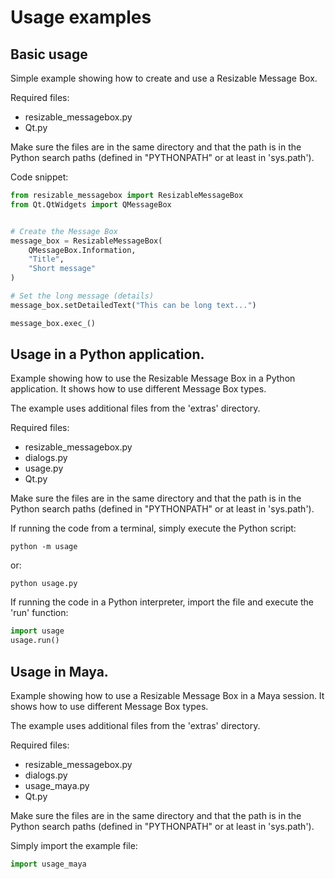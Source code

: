 # Usage examples

## Basic usage

Simple example showing how to create and use a Resizable Message Box.

Required files:
* resizable_messagebox.py
* Qt.py

Make sure the files are in the same directory and that the path is in the Python search paths (defined in "PYTHONPATH" or at least in 'sys.path').


Code snippet:
```python
from resizable_messagebox import ResizableMessageBox
from Qt.QtWidgets import QMessageBox


# Create the Message Box
message_box = ResizableMessageBox(
    QMessageBox.Information,
    "Title",
    "Short message"
)

# Set the long message (details)
message_box.setDetailedText("This can be long text...")

message_box.exec_()
```


## Usage in a Python application.

Example showing how to use the Resizable Message Box in a Python application.
It shows how to use different Message Box types.

The example uses additional files from the 'extras' directory.

Required files:
* resizable_messagebox.py
* dialogs.py
* usage.py
* Qt.py

Make sure the files are in the same directory and that the path is in the Python search paths (defined in "PYTHONPATH" or at least in 'sys.path').


If running the code from a terminal, simply execute the Python script:
```
python -m usage
```
or:
```
python usage.py
```

If running the code in a Python interpreter, import the file and execute the 'run' function:
```python
import usage
usage.run()
```


## Usage in Maya.

Example showing how to use a Resizable Message Box in a Maya session.
It shows how to use different Message Box types.

The example uses additional files from the 'extras' directory.

Required files:
* resizable_messagebox.py
* dialogs.py
* usage_maya.py
* Qt.py

Make sure the files are in the same directory and that the path is in the Python search paths (defined in "PYTHONPATH" or at least in 'sys.path').

Simply import the example file:
```python
import usage_maya
```
